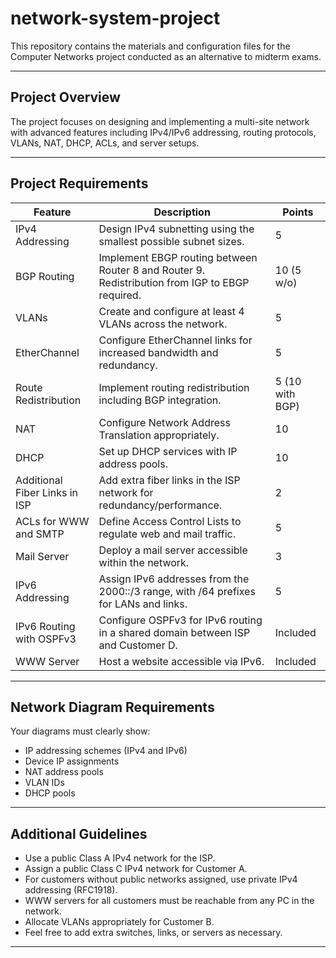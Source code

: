 # network-system-project

This repository contains the materials and configuration files for the Computer Networks project conducted as an alternative to midterm exams.

---

## Project Overview

The project focuses on designing and implementing a multi-site network with advanced features including IPv4/IPv6 addressing, routing protocols, VLANs, NAT, DHCP, ACLs, and server setups.

---

## Project Requirements

| Feature                              | Description                                                                                              | Points      |
|------------------------------------|----------------------------------------------------------------------------------------------------------|-------------|
| IPv4 Addressing                    | Design IPv4 subnetting using the smallest possible subnet sizes.                                         | 5           |
| BGP Routing                       | Implement EBGP routing between Router 8 and Router 9. Redistribution from IGP to EBGP required.          | 10 (5 w/o)  |
| VLANs                             | Create and configure at least 4 VLANs across the network.                                               | 5           |
| EtherChannel                     | Configure EtherChannel links for increased bandwidth and redundancy.                                     | 5           |
| Route Redistribution             | Implement routing redistribution including BGP integration.                                              | 5 (10 with BGP) |
| NAT                              | Configure Network Address Translation appropriately.                                                    | 10          |
| DHCP                             | Set up DHCP services with IP address pools.                                                             | 10          |
| Additional Fiber Links in ISP     | Add extra fiber links in the ISP network for redundancy/performance.                                    | 2           |
| ACLs for WWW and SMTP             | Define Access Control Lists to regulate web and mail traffic.                                           | 5           |
| Mail Server                      | Deploy a mail server accessible within the network.                                                     | 3           |
| IPv6 Addressing                  | Assign IPv6 addresses from the 2000::/3 range, with /64 prefixes for LANs and links.                     | 5           |
| IPv6 Routing with OSPFv3          | Configure OSPFv3 for IPv6 routing in a shared domain between ISP and Customer D.                        | Included    |
| WWW Server                      | Host a website accessible via IPv6.                                                                     | Included    |

---

## Network Diagram Requirements

Your diagrams must clearly show:

- IP addressing schemes (IPv4 and IPv6)  
- Device IP assignments  
- NAT address pools  
- VLAN IDs  
- DHCP pools  

---

## Additional Guidelines

- Use a public Class A IPv4 network for the ISP.  
- Assign a public Class C IPv4 network for Customer A.  
- For customers without public networks assigned, use private IPv4 addressing (RFC1918).  
- WWW servers for all customers must be reachable from any PC in the network.  
- Allocate VLANs appropriately for Customer B.  
- Feel free to add extra switches, links, or servers as necessary.

---

